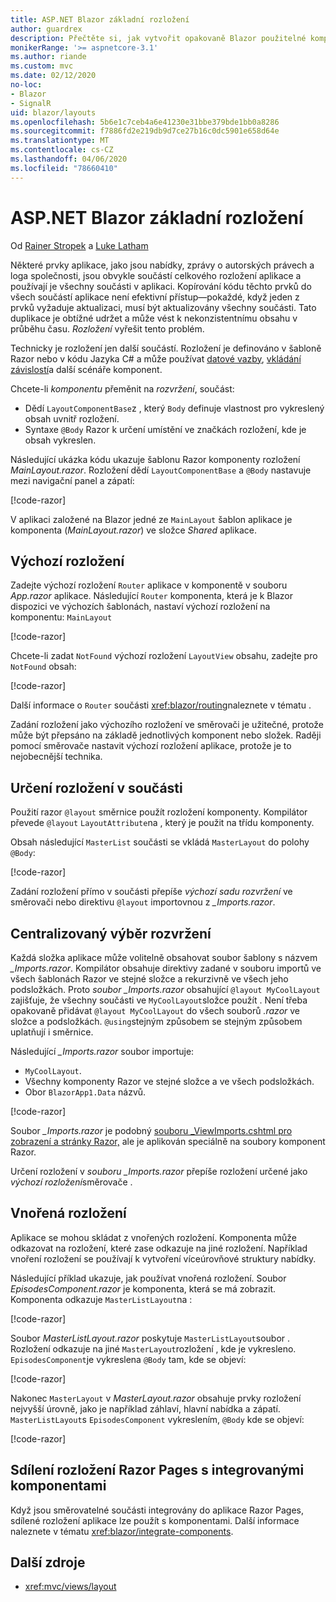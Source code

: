 ```yaml
---
title: ASP.NET Blazor základní rozložení
author: guardrex
description: Přečtěte si, jak vytvořit opakovaně Blazor použitelné komponenty rozložení pro aplikace.
monikerRange: '>= aspnetcore-3.1'
ms.author: riande
ms.custom: mvc
ms.date: 02/12/2020
no-loc:
- Blazor
- SignalR
uid: blazor/layouts
ms.openlocfilehash: 5b6e1c7ceb4a6e41230e31bbe379bde1bb0a8286
ms.sourcegitcommit: f7886fd2e219db9d7ce27b16c0dc5901e658d64e
ms.translationtype: MT
ms.contentlocale: cs-CZ
ms.lasthandoff: 04/06/2020
ms.locfileid: "78660410"
---
```

# <a name="aspnet-core-opno-locblazor-layouts"></a>ASP.NET Blazor základní rozložení

Od [Rainer Stropek](https://www.timecockpit.com) a [Luke Latham](https://github.com/guardrex)

Některé prvky aplikace, jako jsou nabídky, zprávy o autorských právech a loga společnosti, jsou obvykle součástí celkového rozložení aplikace a používají je všechny součásti v aplikaci. Kopírování kódu těchto prvků do všech součástí aplikace není efektivní přístup&mdash;pokaždé, když jeden z prvků vyžaduje aktualizaci, musí být aktualizovány všechny součásti. Tato duplikace je obtížné udržet a může vést k nekonzistentnímu obsahu v průběhu času. *Rozložení* vyřešit tento problém.

Technicky je rozložení jen další součástí. Rozložení je definováno v šabloně Razor nebo v kódu Jazyka C# a může používat [datové vazby](xref:blazor/data-binding), [vkládání závislostí](xref:blazor/dependency-injection)a další scénáře komponent.

Chcete-li *komponentu* přeměnit na *rozvržení*, součást:

* Dědí `LayoutComponentBase`z , který `Body` definuje vlastnost pro vykreslený obsah uvnitř rozložení.
* Syntaxe `@Body` Razor k určení umístění ve značkách rozložení, kde je obsah vykreslen.

Následující ukázka kódu ukazuje šablonu Razor komponenty rozložení *MainLayout.razor*. Rozložení dědí `LayoutComponentBase` a `@Body` nastavuje mezi navigační panel a zápatí:

[!code-razor[](layouts/sample_snapshot/3.x/MainLayout.razor?highlight=1,13)]

V aplikaci založené na Blazor jedné ze `MainLayout` šablon aplikace je komponenta (*MainLayout.razor*) ve složce *Shared* aplikace.

## <a name="default-layout"></a>Výchozí rozložení

Zadejte výchozí rozložení `Router` aplikace v komponentě v souboru *App.razor* aplikace. Následující `Router` komponenta, která je k Blazor dispozici ve výchozích šablonách, nastaví výchozí rozložení na komponentu: `MainLayout`

[!code-razor[](layouts/sample_snapshot/3.x/App1.razor?highlight=3)]

Chcete-li zadat `NotFound` výchozí rozložení `LayoutView` obsahu, zadejte pro `NotFound` obsah:

[!code-razor[](layouts/sample_snapshot/3.x/App2.razor?highlight=6-9)]

Další informace o `Router` součásti <xref:blazor/routing>naleznete v tématu .

Zadání rozložení jako výchozího rozložení ve směrovači je užitečné, protože může být přepsáno na základě jednotlivých komponent nebo složek. Raději pomocí směrovače nastavit výchozí rozložení aplikace, protože je to nejobecnější technika.

## <a name="specify-a-layout-in-a-component"></a>Určení rozložení v součásti

Použití razor `@layout` směrnice použít rozložení komponenty. Kompilátor převede `@layout` `LayoutAttribute`na , který je použit na třídu komponenty.

Obsah následující `MasterList` součásti se vkládá `MasterLayout` do polohy `@Body`:

[!code-razor[](layouts/sample_snapshot/3.x/MasterList.razor?highlight=1)]

Zadání rozložení přímo v součásti přepíše *výchozí sadu rozvržení* ve směrovači nebo direktivu `@layout` importovnou z *_Imports.razor*.

## <a name="centralized-layout-selection"></a>Centralizovaný výběr rozvržení

Každá složka aplikace může volitelně obsahovat soubor šablony s názvem *_Imports.razor*. Kompilátor obsahuje direktivy zadané v souboru importů ve všech šablonách Razor ve stejné složce a rekurzivně ve všech jeho podsložkách. Proto *soubor _Imports.razor* obsahující `@layout MyCoolLayout` zajišťuje, že všechny součásti ve `MyCoolLayout`složce použít . Není třeba opakovaně přidávat `@layout MyCoolLayout` do všech souborů *.razor* ve složce a podsložkách. `@using`stejným způsobem se stejným způsobem uplatňují i směrnice.

Následující *_Imports.razor* soubor importuje:

* `MyCoolLayout`.
* Všechny komponenty Razor ve stejné složce a ve všech podsložkách.
* Obor `BlazorApp1.Data` názvů.
 
[!code-razor[](layouts/sample_snapshot/3.x/_Imports.razor)]

Soubor *_Imports.razor* je podobný [souboru _ViewImports.cshtml pro zobrazení a stránky Razor,](xref:mvc/views/layout#importing-shared-directives) ale je aplikován speciálně na soubory komponent Razor.

Určení rozložení v *souboru _Imports.razor* přepíše rozložení určené jako *výchozí rozložení*směrovače .

## <a name="nested-layouts"></a>Vnořená rozložení

Aplikace se mohou skládat z vnořených rozložení. Komponenta může odkazovat na rozložení, které zase odkazuje na jiné rozložení. Například vnoření rozložení se používají k vytvoření víceúrovňové struktury nabídky.

Následující příklad ukazuje, jak používat vnořená rozložení. Soubor *EpisodesComponent.razor* je komponenta, která se má zobrazit. Komponenta odkazuje `MasterListLayout`na :

[!code-razor[](layouts/sample_snapshot/3.x/EpisodesComponent.razor?highlight=1)]

Soubor *MasterListLayout.razor* poskytuje `MasterListLayout`soubor . Rozložení odkazuje na jiné `MasterLayout`rozložení , kde je vykresleno. `EpisodesComponent`je vykreslena `@Body` tam, kde se objeví:

[!code-razor[](layouts/sample_snapshot/3.x/MasterListLayout.razor?highlight=1,9)]

Nakonec `MasterLayout` v *MasterLayout.razor* obsahuje prvky rozložení nejvyšší úrovně, jako je například záhlaví, hlavní nabídka a zápatí. `MasterListLayout`s `EpisodesComponent` vykreslením, `@Body` kde se objeví:

[!code-razor[](layouts/sample_snapshot/3.x/MasterLayout.razor?highlight=6)]

## <a name="share-a-razor-pages-layout-with-integrated-components"></a>Sdílení rozložení Razor Pages s integrovanými komponentami

Když jsou směrovatelné součásti integrovány do aplikace Razor Pages, sdílené rozložení aplikace lze použít s komponentami. Další informace naleznete v tématu <xref:blazor/integrate-components>.

## <a name="additional-resources"></a>Další zdroje

* <xref:mvc/views/layout>

